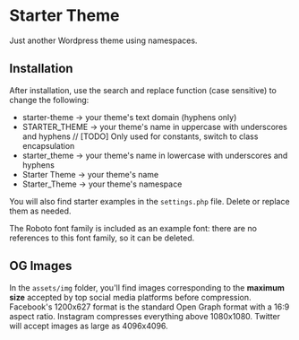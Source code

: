 # Starter Theme

Just another Wordpress theme using namespaces.

## Installation

After installation, use the search and replace function (case sensitive) to change the following:

- starter-theme -> your theme's text domain (hyphens only)
- STARTER_THEME -> your theme's name in uppercase with underscores and hyphens // [TODO] Only used for constants, switch to class encapsulation
- starter_theme -> your theme's name in lowercase with underscores and hyphens
- Starter Theme -> your theme's name
- Starter_Theme -> your theme's namespace

You will also find starter examples in the <code>settings.php</code> file. Delete or replace them as needed.

The Roboto font family is included as an example font: there are no references to this font family, so it can be deleted.

## OG Images

In the <code>assets/img</code> folder, you'll find images corresponding to the <b>maximum size</b> accepted by top social media platforms before compression. Facebook's 1200x627 format is the standard Open Graph format with a 16:9 aspect ratio. Instagram compresses everything above 1080x1080. Twitter will accept images as large as 4096x4096.
